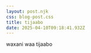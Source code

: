 ```yaml
---
layout: post.njk
css: blog-post.css
title: tijaabo
date: 2025-04-10T09:18:41.932Z
---
```

w﻿axani waa tijaabo
